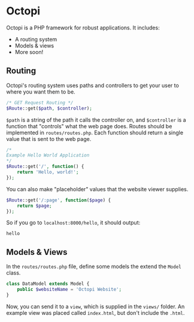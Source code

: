 # Octopi
Octopi is a PHP framework for robust applications.  It includes:

- A routing system
- Models & views
- More soon!

## Routing
Octopi's routing system uses paths and controllers to get your user to where you want them to be.
```php
/* GET Request Routing */
$Route::get($path, $controller);
```
`$path` is a string of the path it calls the controller on, and `$controller` is a function that "controls" what the web page does.  Routes should be implemented in `routes/routes.php`.  Each function should return a single value that is sent to the web page.

```php
/*
Example Hello World Application
*/
$Route::get('/', function() {
    return 'Hello, world!';
});
```

You can also make "placeholder" values that the website viewer supplies.

```php
$Route::get('/:page', function($page) {
    return $page;
});
```

So if you go to `localhost:8000/hello`, it should output:
```
hello
```

## Models & Views
In the `routes/routes.php` file, define some models the extend the `Model` class.

```php
class DataModel extends Model {
    public $websiteName = 'Octopi Website';
}
```

Now, you can send it to a `view`, which is supplied in the `views/` folder.  An example view was placed called `index.html`, but don't include the `.html`.

```php

```